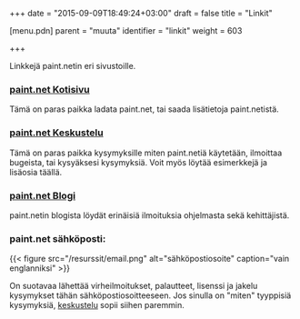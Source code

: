 +++
date = "2015-09-09T18:49:24+03:00"
draft = false
title = "Linkit"

[menu.pdn]
    parent = "muuta"
    identifier = "linkit"
    weight = 603

+++

Linkkejä paint.netin eri sivustoille.

### [paint.net Kotisivu](http://www.getpaint.net/)

Tämä on paras paikka ladata paint.net, tai saada lisätietoja paint.netistä.

### [paint.net Keskustelu](http://www.getpaint.net/redirect/forum.html)

Tämä on paras paikka kysymyksille miten paint.netiä käytetään, ilmoittaa bugeista, tai kysyäksesi kysymyksiä. Voit myös löytää esimerkkejä
ja lisäosia täällä.

### [paint.net Blogi](http://blog.getpaint.net/)

paint.netin blogista löydät erinäisiä ilmoituksia ohjelmasta sekä kehittäjistä.

### paint.net sähköposti:

{{< figure src="/resurssit/email.png" alt="sähköpostiosoite" caption="vain englanniksi" >}}

On suotavaa lähettää virheilmoitukset, palautteet, lisenssi ja jakelu kysymykset tähän sähköpostiosoitteeseen. Jos sinulla on "miten"
tyyppisiä kysymyksiä, [keskustelu](https://www.getpaint.net/redirect/forum.html) sopii siihen paremmin.
